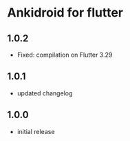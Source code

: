 # Ankidroid for flutter

## 1.0.2

* Fixed: compilation on Flutter 3.29

## 1.0.1

* updated changelog

## 1.0.0

* initial release
